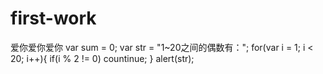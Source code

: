 # first-work

爱你爱你爱你
var sum = 0;
var str = "1~20之间的偶数有：";
for(var i = 1; i < 20; i++){
    if(i % 2 != 0)
    countinue;
}
alert(str);

##

